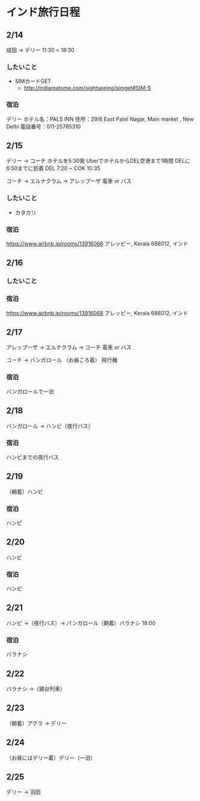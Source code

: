 # インド旅行日程

## 2/14
成田 → デリー
11:30 ~ 18:30

### したいこと
- SIMカードGET
  * http://indiamatome.com/sightseeing/simget#SIM-5

### 宿泊
デリー
ホテル名：PALS INN
住所：29/6 East Patel Nagar, Main market , New Delhi
電話番号：011-25785310

## 2/15
デリー → コーチ
ホテルを5:30発
UberでホテルからDEL空港まで1時間
DELに6:50までに到着
DEL 7:20 ~ COK 10:35

コーチ → エルナクラム → アレップーザ
電車 or バス

### したいこと

- カタカリ

### 宿泊
https://www.airbnb.jp/rooms/13916068
アレッピー, Kerala 688012, インド

## 2/16

### したいこと

### 宿泊
https://www.airbnb.jp/rooms/13916068
アレッピー, Kerala 688012, インド

## 2/17
アレップーザ → エルナクラム → コーチ
電車 or バス

コーチ → バンガロール （お昼ころ着）
飛行機

### 宿泊
バンガロールで一泊

## 2/18
バンガロール → ハンピ（夜行バス）

### 宿泊
ハンピまでの夜行バス

## 2/19
（朝着）ハンピ

### 宿泊
ハンピ

## 2/20
ハンピ

### 宿泊
ハンピ

## 2/21
ハンピ →（夜行バス）→ バンガロール（朝着）バラナシ 18:00

### 宿泊
バラナシ

## 2/22
バラナシ →（寝台列車）

## 2/23
（朝着）アグラ → デリー

## 2/24
（お昼にはデリー着）デリー（一泊）

## 2/25
デリー → 羽田
